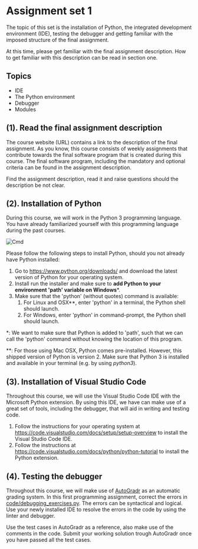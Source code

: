 Assignment set 1
=========================

The topic of this set is the installation of Python, the integrated development environment (IDE), testing the debugger and getting familiar with the imposed structure of the final assignment.

At this time, please get familiar with the final assignment description. How to get familiar with this description can be read in section one.

Topics
------

- IDE
- The Python environment
- Debugger
- Modules

(1). Read the final assignment description
------------------------------------------

The course website (URL) contains a link to the description of the final assignment. As you know, this course consists of weekly assignments that contribute towards the final software program that is created during this course. The final software program, including the mandatory and optional criteria can be found in the assignment description.

Find the assignment description, read it and raise questions should the description be not clear.

(2). Installation of Python
---------------------------

During this course, we will work in the Python 3 programming language. You have already familiarized yourself with this programming language during the past courses. 

![Cmd](../docs/img/cmd.gif "Cmd")

Please follow the following steps to install Python, should you not already have Python installed:

1. Go to <https://www.python.org/downloads/> and download the latest version of Python for your operating system.
2. Install run the installer and make sure to **add Python to your environment 'path' variable on Windows**\*.
3. Make sure that the 'python' (without quotes) command is available:
    1. For Linux and OSX\**, enter 'python' in a terminal, the Python shell should launch.
    2. For Windows, enter 'python' in command-prompt, the Python shell should launch.

\*: We want to make sure that Python is added to 'path', such that we can call the 'python' command without knowing the location of this program.

\**: For those using Mac OSX, Python comes pre-installed. However, this shipped version of Python is version 2. Make sure that Python 3 is installed and available in your terminal (e.g. by using *python3*).

(3). Installation of Visual Studio Code
---------------------------------------

Throughout this course, we will use the Visual Studio Code IDE with the Microsoft Python extension. By using this IDE, we have can make use of a great set of tools, including the debugger, that will aid in writing and testing code.

1. Follow the instructions for your operating system at <https://code.visualstudio.com/docs/setup/setup-overview> to install the Visual Studio Code IDE.
2. Follow the instructions at <https://code.visualstudio.com/docs/python/python-tutorial> to install the Python extension.

(4). Testing the debugger
-------------------------

Throughout this course, we will make use of [AutoGradr](http://www.autogradr.com/) as an automatic grading system. In this first programming assignment, correct the errors in [code/debugging_exercises.py](../code/debugging_exercises.py). The errors can be syntactical and logical. Use your newly installed IDE to resolve the errors in the code by using the linter and debugger.

Use the test cases in AutoGradr as a reference, also make use of the comments in the code. Submit your working solution trough AutoGradr once you have passed all the test cases.
